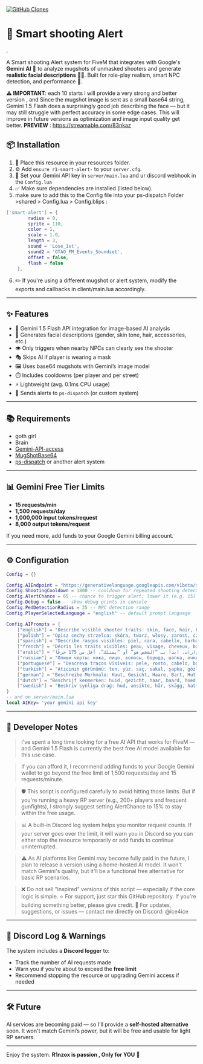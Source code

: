 [![GitHub Clones](https://img.shields.io/badge/dynamic/json?color=success&label=Clone&query=count&url=https://gist.githubusercontent.com/R1nZox-dev/4914ea1cde6397b8fc94091b5e38540f/raw/clone.json&logo=github)](https://github.com/MShawon/github-clone-count-badge)


# 🚨 Smart shooting Alert 
.

A Smart shooting Alert  system for FiveM that integrates with Google's **Gemini AI** 🤖 to analyze mugshots of unmasked shooters and generate **realistic facial descriptions** 🧑‍💼. Built for role-play realism, smart NPC detection, and performance 🧠.

**⚠️ IMPORTANT**: each 10 starts i will provide a very strong and better version , and Since the mugshot image is sent as a small base64 string, Gemini 1.5 Flash does a surprisingly good job describing the face — but it may still struggle with perfect accuracy in some edge cases. This will improve in future versions as optimization and image input quality get better.
**PREVIEW** : https://streamable.com/83nkaz
## 📦 Installation

1. 📁 Place this resource in your resources folder.
2. ⚙️ Add `ensure r1-smart-alert-` to your `server.cfg`.
3. 🔧 Set your Gemini API key in `server/main.lua` and ur discord webhook in the `Config.lua`
4. ✅ Make sure dependencies are installed (listed below).
5. make sure to add this to the Config file into your ps-dispatch Folder >shared > Config.lua > Config.blips : 
```lua
['smart-alert'] = {
        radius = 0,
        sprite = 110,
        color = 1,
        scale = 1.0,
        length = 3,
        sound = 'Lose_1st',
        sound2 = 'GTAO_FM_Events_Soundset',
        offset = false,
        flash = false
    },
```
6. ✏️ If you're using a different mugshot or alert system, modify the exports and callbacks in client/main.lua accordingly.

---

## ✨ Features

* 🤖 Gemini 1.5 Flash API integration for image-based AI analysis
* 👤 Generates facial descriptions (gender, skin tone, hair, accessories, etc.)
* 👁️ Only triggers when nearby NPCs can clearly see the shooter
* 🎭 Skips AI if player is wearing a mask
* 🖼️ Uses base64 mugshots with Gemini’s image model
* ⏱️ Includes cooldowns (per player and per street)
* ⚡ Lightweight (avg. 0.1ms CPU usage)
* 🚓 Sends alerts to `ps-dispatch` (or custom system)

---

## 📚 Requirements
* goth girl 
* Brain 
* [Gemini-API-access](https://ai.google.dev/gemini-api/docs/api-key)
* [MugShotBase64](https://github.com/BaziForYou/MugShotBase64)
* [ps-dispatch](https://github.com/Project-Sloth/ps-dispatch) or another alert system

---

## 📊 Gemini Free Tier Limits

* **15 requests/min**
* **1,500 requests/day**
* **1,000,000 input tokens/request**
* **8,000 output tokens/request**

If you need more, add funds to your Google Gemini billing account.

---

## ⚙️ Configuration

```lua
Config = {}

Config.AIEndpoint = "https://generativelanguage.googleapis.com/v1beta/models/gemini-1.5-flash:generateContent?key="
Config.ShootingCooldown = 1800 -- cooldown for repeated shooting detection
Config.AlertChance = 65 -- chance to trigger alert; lower it (e.g. 15) if you expect lots of action
Config.Debug = false -- show debug prints in console
Config.PedDetectionRadius = 35 -- NPC detection range
Config.PlayerSelectedLanguage = "english" -- default prompt language

Config.AIPrompts = {
    ["english"] = "Describe visible shooter traits: skin, face, hair, beard, hat, glasses, clothes, accessories. Start with 'The individual is' or 'has'. Be factual. Max 175 chars.",
    ["polish"] = "Opisz cechy strzelca: skóra, twarz, włosy, zarost, czapka, okulary, ubranie, dodatki. Zacznij od „Osoba jest” lub „ma”. Tylko fakty. Max 175 znaków.",
    ["spanish"] = "Describe rasgos visibles: piel, cara, cabello, barba, sombrero, gafas, ropa, accesorios. Empieza con “El individuo es” o “tiene”. Sin suposiciones. <175 caracteres.",
    ["french"] = "Décris les traits visibles: peau, visage, cheveux, barbe, chapeau, lunettes, habits, accessoires. Commence par « L’individu est » ou « a ». Max 175 caractères.",
    ["arabic"] = "صف الملامح الظاهرة: البشرة، الوجه، الشعر، اللحية، القبعة، النظارات، الملابس، الإكسسوارات. ابدأ بـ “الشخص هو” أو “يمتلك”. أقل من 175 حرفًا.",
    ["russian"] = "Опиши черты: кожа, лицо, волосы, борода, шапка, очки, одежда, аксессуары. Начни с «Человек является» или «имеет». Без догадок. До 175 символов.",
    ["portuguese"] = "Descreva traços visíveis: pele, rosto, cabelo, barba, chapéu, óculos, roupa, acessórios. Comece com “O indivíduo é” ou “tem”. Máx. 175 caracteres.",
    ["turkish"] = "Atıcının görünümü: ten, yüz, saç, sakal, şapka, gözlük, kıyafet, aksesuar. \"Birey şudur\" ya da \"vardır\" ile başla. Maks. 175 karakter. Tahmin etme.",
    ["german"] = "Beschreibe Merkmale: Haut, Gesicht, Haare, Bart, Hut, Brille, Kleidung, Accessoires. Beginne mit „Die Person ist“ oder „hat“. Max. 175 Zeichen.",
    ["dutch"] = "Beschrijf kenmerken: huid, gezicht, haar, baard, hoed, bril, kleding, accessoires. Begin met \"Het individu is\" of \"heeft\". Max. 175 tekens.",
    ["swedish"] = "Beskriv synliga drag: hud, ansikte, hår, skägg, hatt, glasögon, kläder, accessoarer. Börja med ”Individen är” eller ”har”. Max 175 tecken."
}
-- and on server/main.lua 
local AIKey= 'your gemini api key'
```

---

## 💬 Developer Notes

> I've spent a long time looking for a free AI API that works for FiveM — and Gemini 1.5 Flash is currently the best free AI model available for this use case.

>If you can afford it, I recommend adding funds to your Google Gemini wallet to go beyond the free limit of 1,500 requests/day and 15 requests/minute.

>🛡️ This script is configured carefully to avoid hitting those limits. But if you're running a heavy RP server (e.g., 200+ players and frequent gunfights), I strongly suggest setting AlertChance to 15% to stay within the free usage.

>📊 A built-in Discord log system helps you monitor request counts. If your server goes over the limit, it will warn you in Discord so you can either stop the resource temporarily or add funds to continue uninterrupted.

>⚠️ As AI platforms like Gemini may become fully paid in the future, I plan to release a version using a home-hosted AI model. It won't match Gemini's quality, but it'll be a functional free alternative for basic RP scenarios.

>❌ Do not sell "inspired" versions of this script — especially if the core logic is simple.
>⭐ For support, just star this GitHub repository. If you're building something better, please give credit.
>💬 For updates, suggestions, or issues — contact me directly on Discord: @ice4ice

---

## 🔔 Discord Log & Warnings

The system includes a **Discord logger** to:

* Track the number of AI requests made
* Warn you if you're about to exceed the **free limit**
* Recommend stopping the resource or upgrading Gemini access if needed

---

## 🛠️ Future

AI services are becoming paid — so I'll provide a **self-hosted alternative** soon. It won't match Gemini’s power, but it will be free and usable for light RP servers.

---

Enjoy the system. **R1nzox is passion , Only for YOU**  🚨




